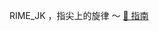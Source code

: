 RIME_JK ，指尖上的旋律 ～ [🍕 指南](https://aituyaa.com/rime_jk-%E6%8C%87%E5%B0%96%E4%B8%8A%E7%9A%84%E6%97%8B%E5%BE%8B/)